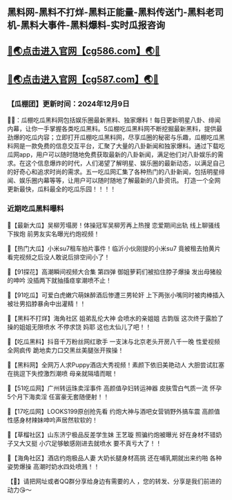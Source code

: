 黑料网-黑料不打烊-黑料正能量-黑料传送门-黑料老司机-黑料大事件-黑料爆料-实时瓜报咨询
----
[🔞🌏点击进入官网【cg586.com】🌏🔞](https://chigua17app.github.io/)
----
[🔞🌏点击进入官网【cg587.com】🌏🔞](https://chigua17app.github.io/)
----
<h3>【瓜棚团】更新时间：2024年12月9日</h3>

🔞📢：瓜棚吃瓜黑料网包括娱乐圈最新黑料、独家爆料！每日更新明星八卦、绯闻内幕，让你一手掌握各类吃瓜黑料。5瓜棚吃瓜黑料网不断挖掘最新黑料，提供最劲爆的吃瓜内容；立即打开瓜棚吃瓜黑料网，尽享瓜圈的秘密与乐趣，瓜棚吃瓜黑料网是一款免费的信息交互平台，汇聚了大量的八卦新闻和独家爆料。通过下载吃瓜网app，用户可以随时随地免费获取最新的八卦新闻，满足他们对八卦娱乐的需求。在这个信息爆炸的时代，人们渴望了解明星、娱乐圈的最新动态，以满足自己的好奇心和追求时尚的需求。五一吃瓜网汇集了各种热门的八卦新闻，包括明星绯闻、娱乐圈内幕等等，让用户可以随时随地了解最新的八卦资讯。 打造一个全网更新最快，瓜料最全的吃瓜乐园！！！！

<h3>近期吃瓜黑料曝料</h3>

📢【最新大瓜】吴柳芳塌房！体操冠军吴柳芳再上热搜 恋爱期间出轨 线上聊骚线下挨炮 前男友实名曝光约炮视频！

📢【热门大瓜】小米su7租车拍片事件！临沂小伙刚提的小米su7 竟被租去拍黄片 看完视频之后没人敢说后排空间小了！

📢【91探花】高潮瞬间视频大合集 第四弹 御姐萝莉们被掐住脖子爆操 发出母猪般的呻吟 没插两下就抽搐痉挛潮喷不止！

📢【91吃瓜】可爱白虎嫩穴萌妹醉酒后惨遭三男轮奸 上下两张小嘴同时被肉棒插入 被壮男掐脖暴肏中出灌精！！

📢【黑料不打烊】海角社区 姐弟乱伦大神 会喷水的亲姐姐 古韵版 这次终于露脸了 操的姐姐无限喷水 不停求饶 妈耶 这也太仙儿了吧！！

📢【吃瓜黑料】抖音千万粉丝网红歌手 一支沫与北京老头开房八千一晚 性爱视频全网疯传 跪地卖力口交黑丝美腿张开挨操！

📢【黑料网】全网万人求Puppy酒店大秀视频！素颜下依旧美艳动人 大胆尝试肛塞在挑逗下失控激烈潮喷 母亲就隔墙而眠！

📢【51吃瓜网】广州转运珠卖淫事件 高颜值孕妇转运神器 皮肤雪白气质一流 怀孕5个月下海卖淫 任富豪无套随便射！！

📢【17吃瓜网】LOOKS199原创抢先看 约炮大神与酒吧女营销野外搞车震 高颜值性感身材辣妹呻吟声居然软软的！

📢【草榴社区】山东济宁极品反差学生妹 王艺璇 照骗约炮被曝光 好在身材不错奶子又大又挺 小穴足够敏感刚进去就喷水 要不真亏大了！！

📢【海角社区】酒店约炮极品人妻 大奶长腿身材高挑 还在哺乳期就出来约啪 各种姿势爆操 高潮时奶水四处喷溅！！

【🔞】请把网址或者QQ群分享给身边有需要的人 ，您的转发、分享是我们前进的动力😘～

